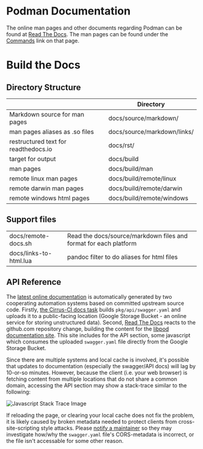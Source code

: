# Podman Documentation

The online man pages and other documents regarding Podman can be found at
[Read The Docs](https://podman.readthedocs.io).  The man pages
can be found under the [Commands](https://podman.readthedocs.io/en/latest/Commands.html)
link on that page.

# Build the Docs

## Directory Structure

|                                      | Directory                   |
| ------------------------------------ | --------------------------- |
| Markdown source for man pages        | docs/source/markdown/       |
| man pages aliases as .so files       | docs/source/markdown/links/ |
| restructured text for readthedocs.io | docs/rst/                   |
| target for output                    | docs/build                  |
| man pages                            | docs/build/man              |
| remote linux man pages               | docs/build/remote/linux     |
| remote darwin man pages              | docs/build/remote/darwin    |
| remote windows html pages            | docs/build/remote/windows   |

## Support files

| | |
| ------------------------------------ | --------------------------- |
| docs/remote-docs.sh | Read the docs/source/markdown files and format for each platform |
| docs/links-to-html.lua | pandoc filter to do aliases for html files |

## API Reference

The [latest online documentation](http://docs.podman.io/en/latest/_static/api.html) is
automatically generated by two cooperating automation systems based on committed upstream
source code.  Firstly, [the Cirrus-CI docs task](../contrib/cirrus/README.md#docs-task) builds
`pkg/api/swagger.yaml` and uploads it to a public-facing location (Google Storage Bucket -
an online service for storing unstructured data).  Second, [Read The Docs](readthedocs.com)
reacts to the github.com repository change, building the content for the [libpod documentation
site](https://podman.readthedocs.io/).  This site includes for the API section,
some javascript which consumes the uploaded `swagger.yaml` file directly from the Google
Storage Bucket.

Since there are multiple systems and local cache is involved, it's possible that updates to
documentation (especially the swagger/API docs) will lag by 10-or-so minutes.  However,
because the client (i.e. your web browser) is fetching content from multiple locations that
do not share a common domain, accessing the API section may show a stack-trace similar to
the following:

![Javascript Stack Trace Image](../contrib/cirrus/swagger_stack_trace.png)

If reloading the page, or clearing your local cache does not fix the problem, it is
likely caused by broken metadata needed to protect clients from cross-site-scripting
style attacks.  Please [notify a maintainer](https://github.com/containers/podman#communications)
so they may investigate how/why the `swagger.yaml` file's CORS-metadata is
incorrect, or the file isn't accessable for some other reason.
